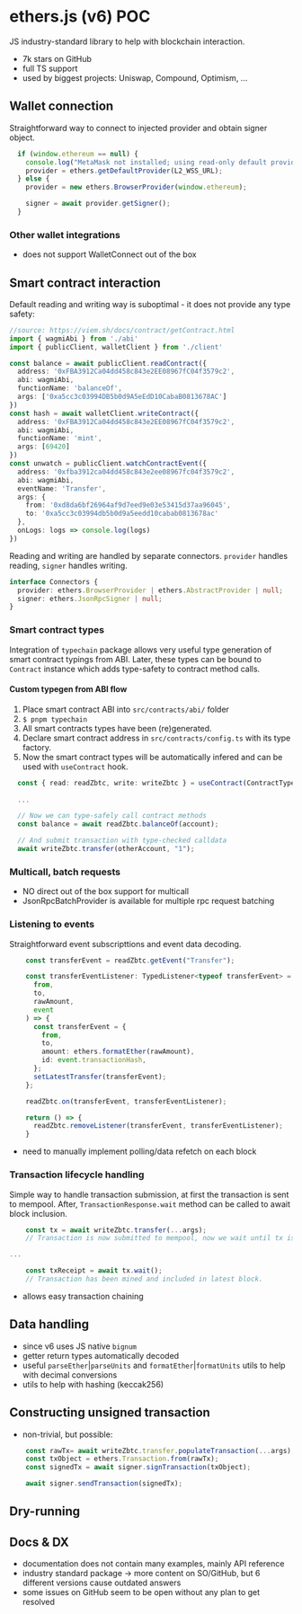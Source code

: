 # ethers.js (v6) POC
JS industry-standard library to help with blockchain interaction. 
- 7k stars on GitHub
- full TS support
- used by biggest projects: Uniswap, Compound, Optimism, ...

## Wallet connection
Straightforward way to connect to injected provider and obtain signer object.
```typescript
  if (window.ethereum == null) {
    console.log("MetaMask not installed; using read-only default provider.");
    provider = ethers.getDefaultProvider(L2_WSS_URL);
  } else {
    provider = new ethers.BrowserProvider(window.ethereum);

    signer = await provider.getSigner();
  }
```

### Other wallet integrations

- does not support WalletConnect out of the box

## Smart contract interaction
Default reading and writing way is suboptimal - it does not provide any type safety:
```typescript
//source: https://viem.sh/docs/contract/getContract.html
import { wagmiAbi } from './abi'
import { publicClient, walletClient } from './client'

const balance = await publicClient.readContract({
  address: '0xFBA3912Ca04dd458c843e2EE08967fC04f3579c2',
  abi: wagmiAbi,
  functionName: 'balanceOf',
  args: ['0xa5cc3c03994DB5b0d9A5eEdD10CabaB0813678AC']
})
const hash = await walletClient.writeContract({
  address: '0xFBA3912Ca04dd458c843e2EE08967fC04f3579c2',
  abi: wagmiAbi,
  functionName: 'mint',
  args: [69420]
})
const unwatch = publicClient.watchContractEvent({
  address: '0xfba3912ca04dd458c843e2ee08967fc04f3579c2',
  abi: wagmiAbi,
  eventName: 'Transfer',
  args: {  
    from: '0xd8da6bf26964af9d7eed9e03e53415d37aa96045',
    to: '0xa5cc3c03994db5b0d9a5eedd10cabab0813678ac'
  },
  onLogs: logs => console.log(logs)
})
```
Reading and writing are handled by separate connectors. `provider` handles reading, `signer` handles writing.
```typescript
interface Connectors {
  provider: ethers.BrowserProvider | ethers.AbstractProvider | null;
  signer: ethers.JsonRpcSigner | null;
}
```
### Smart contract types
Integration of `typechain` package allows very useful type generation of smart contract typings from ABI. Later, these types can be bound to `Contract` instance which adds type-safety to contract method calls.

#### Custom typegen from ABI flow
1. Place smart contract ABI into `src/contracts/abi/` folder
2. `$ pnpm typechain`
3. All smart contracts types have been (re)generated.
4. Declare smart contract address in `src/contracts/config.ts` with its type factory.
5. Now the smart contract types will be automatically infered and can be used with `useContract` hook.
```typescript
  const { read: readZbtc, write: writeZbtc } = useContract(ContractType.ZBTC);
  
  ...

  // Now we can type-safely call contract methods
  const balance = await readZbtc.balanceOf(account);

  // And submit transaction with type-checked calldata 
  await writeZbtc.transfer(otherAccount, "1");
```

### Multicall, batch requests
- NO direct out of the box support for multicall
- JsonRpcBatchProvider is available for multiple rpc request batching

### Listening to events
Straightforward event subscripttions and event data decoding.
```typescript
    const transferEvent = readZbtc.getEvent("Transfer");

    const transferEventListener: TypedListener<typeof transferEvent> = (
      from,
      to,
      rawAmount,
      event
    ) => {
      const transferEvent = {
        from,
        to,
        amount: ethers.formatEther(rawAmount),
        id: event.transactionHash,
      };
      setLatestTransfer(transferEvent);
    };

    readZbtc.on(transferEvent, transferEventListener);

    return () => {
      readZbtc.removeListener(transferEvent, transferEventListener);
    }
  ```
  - need to manually implement polling/data refetch on each block

### Transaction lifecycle handling
Simple way to handle transaction submission, at first the transaction is sent to mempool. After, `TransactionResponse.wait` method can be called to await block inclusion.
```typescript
    const tx = await writeZbtc.transfer(...args);
    // Transaction is now submitted to mempool, now we wait until tx is mined.

...

    const txReceipt = await tx.wait();
    // Transaction has been mined and included in latest block.

```
- allows easy transaction chaining 

## Data handling
- since v6 uses JS native `bignum`
- getter return types automatically decoded
- useful `parseEther`|`parseUnits` and `formatEther`|`formatUnits` utils to help with decimal conversions
- utils to help with hashing (keccak256)

## Constructing unsigned transaction
- non-trivial, but possible:
```typescript
    const rawTx= await writeZbtc.transfer.populateTransaction(...args);
    const txObject = ethers.Transaction.from(rawTx);
    const signedTx = await signer.signTransaction(txObject);

    await signer.sendTransaction(signedTx);
```

## Dry-running

## Docs & DX
- documentation does not contain many examples, mainly API reference
- industry standard package -> more content on SO/GitHub, but 6 different versions cause outdated answers
- some issues on GitHub seem to be open without any plan to get resolved 



